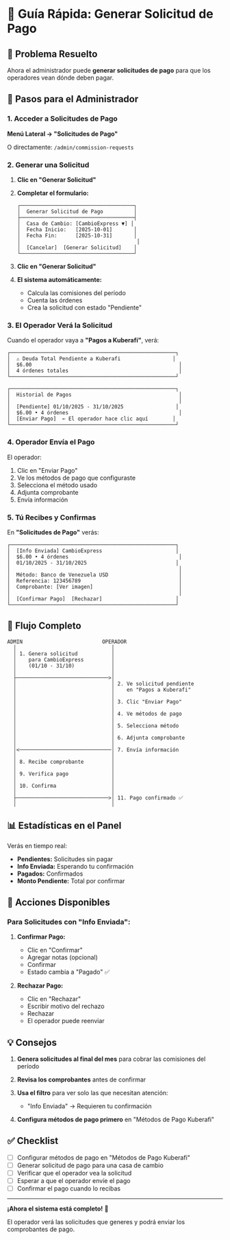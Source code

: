 # 🚀 Guía Rápida: Generar Solicitud de Pago

## 📍 Problema Resuelto

Ahora el administrador puede **generar solicitudes de pago** para que los operadores vean dónde deben pagar.

## 🎯 Pasos para el Administrador

### 1. Acceder a Solicitudes de Pago

**Menú Lateral → "Solicitudes de Pago"**

O directamente: `/admin/commission-requests`

### 2. Generar una Solicitud

1. **Clic en "Generar Solicitud"**

2. **Completar el formulario:**

    ```
    ┌─────────────────────────────────────┐
    │  Generar Solicitud de Pago          │
    ├─────────────────────────────────────┤
    │  Casa de Cambio: [CambioExpress ▼] │
    │  Fecha Inicio:   [2025-10-01]       │
    │  Fecha Fin:      [2025-10-31]       │
    │                                      │
    │  [Cancelar]  [Generar Solicitud]    │
    └─────────────────────────────────────┘
    ```

3. **Clic en "Generar Solicitud"**

4. **El sistema automáticamente:**
    - Calcula las comisiones del período
    - Cuenta las órdenes
    - Crea la solicitud con estado "Pendiente"

### 3. El Operador Verá la Solicitud

Cuando el operador vaya a **"Pagos a Kuberafi"**, verá:

```
┌──────────────────────────────────────────────────────┐
│  ⚠️ Deuda Total Pendiente a Kuberafi                 │
│  $6.00                                                │
│  4 órdenes totales                                    │
└──────────────────────────────────────────────────────┘

┌──────────────────────────────────────────────────────┐
│  Historial de Pagos                                   │
│                                                       │
│  [Pendiente] 01/10/2025 - 31/10/2025                 │
│  $6.00 • 4 órdenes                                    │
│  [Enviar Pago]  ← El operador hace clic aquí        │
└──────────────────────────────────────────────────────┘
```

### 4. Operador Envía el Pago

El operador:

1. Clic en "Enviar Pago"
2. Ve los métodos de pago que configuraste
3. Selecciona el método usado
4. Adjunta comprobante
5. Envía información

### 5. Tú Recibes y Confirmas

En **"Solicitudes de Pago"** verás:

```
┌──────────────────────────────────────────────────────┐
│  [Info Enviada] CambioExpress                        │
│  $6.00 • 4 órdenes                                    │
│  01/10/2025 - 31/10/2025                             │
│                                                       │
│  Método: Banco de Venezuela USD                       │
│  Referencia: 123456789                                │
│  Comprobante: [Ver imagen]                            │
│                                                       │
│  [Confirmar Pago]  [Rechazar]                        │
└──────────────────────────────────────────────────────┘
```

## 🔄 Flujo Completo

```
ADMIN                          OPERADOR
  │                               │
  │ 1. Genera solicitud           │
  │    para CambioExpress         │
  │    (01/10 - 31/10)            │
  │                               │
  ├──────────────────────────────>│
  │                               │ 2. Ve solicitud pendiente
  │                               │    en "Pagos a Kuberafi"
  │                               │
  │                               │ 3. Clic "Enviar Pago"
  │                               │
  │                               │ 4. Ve métodos de pago
  │                               │
  │                               │ 5. Selecciona método
  │                               │
  │                               │ 6. Adjunta comprobante
  │                               │
  │<──────────────────────────────│ 7. Envía información
  │                               │
  │ 8. Recibe comprobante         │
  │                               │
  │ 9. Verifica pago              │
  │                               │
  │ 10. Confirma                  │
  │                               │
  ├──────────────────────────────>│ 11. Pago confirmado ✅
  │                               │
```

## 📊 Estadísticas en el Panel

Verás en tiempo real:

- **Pendientes:** Solicitudes sin pagar
- **Info Enviada:** Esperando tu confirmación
- **Pagados:** Confirmados
- **Monto Pendiente:** Total por confirmar

## 🎯 Acciones Disponibles

### Para Solicitudes con "Info Enviada":

1. **Confirmar Pago:**
    - Clic en "Confirmar"
    - Agregar notas (opcional)
    - Confirmar
    - Estado cambia a "Pagado" ✅

2. **Rechazar Pago:**
    - Clic en "Rechazar"
    - Escribir motivo del rechazo
    - Rechazar
    - El operador puede reenviar

## 💡 Consejos

1. **Genera solicitudes al final del mes** para cobrar las comisiones del período

2. **Revisa los comprobantes** antes de confirmar

3. **Usa el filtro** para ver solo las que necesitan atención:
    - "Info Enviada" → Requieren tu confirmación

4. **Configura métodos de pago primero** en "Métodos de Pago Kuberafi"

## ✅ Checklist

- [ ] Configurar métodos de pago en "Métodos de Pago Kuberafi"
- [ ] Generar solicitud de pago para una casa de cambio
- [ ] Verificar que el operador vea la solicitud
- [ ] Esperar a que el operador envíe el pago
- [ ] Confirmar el pago cuando lo recibas

---

**¡Ahora el sistema está completo!** 🎉

El operador verá las solicitudes que generes y podrá enviar los comprobantes de pago.
